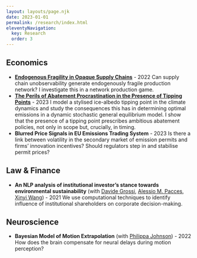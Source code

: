 ```yaml
---
layout: layouts/page.njk
date: 2023-01-01
permalink: /research/index.html
eleventyNavigation:
  key: Research
  order: 3
---
```


## Economics

- [**Endogenous Fragility in Opaque Supply Chains**](../static/docs/endfrag.pdf) - 2022
    Can supply chain unobservability generate endogenously fragile production network? I investigate this in a network production game.
- [**The Perils of Abatement Procrastination in the Presence of Tipping Points**](../static/docs/tipping-points-titton-2023.pdf) - 2023
    I model a stylised ice-albedo tipping point in the climate dynamics and study the consequences this has in determining optimal emissions in a dynamic stochastic general equilibrium model. I show that the presence of a tipping point prescribes ambitious abatement policies, not only in scope but, crucially, in timing.
- **Blurred Price Signals in EU Emissions Trading System** - 2023 
    Is there a link between volatility in the secondary market of emission permits and firms’ innovation incentives? Should regulators step in and stabilise permit prices?


## Law \& Finance

- **An NLP analysis of institutional investor’s stance towards environmental sustainability** (with [Davide Grossi](https://davidegrossi.me/), [Alessio M. Pacces](https://www.uva.nl/en/profile/p/a/a.m.pacces/a.m.pacces.html), [Xinyi Wang](https://www.uva.nl/en/profile/w/a/x.wang/x.wang.html)) - 2021
    We use computational techniques to identify influence of institutional shareholders on corporate decision-making.

## Neuroscience

- **Bayesian Model of Motion Extrapolation** (with [Philippa Johnson](https://www.universiteitleiden.nl/en/staffmembers/philippa-johnson)) - 2022
    How does the brain compensate for neural delays during motion perception?  